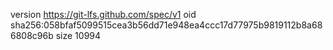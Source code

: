 version https://git-lfs.github.com/spec/v1
oid sha256:058bfaf5099515cea3b56dd71e948ea4ccc17d77975b9819112b8a686808c96b
size 10994
